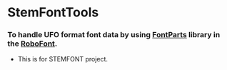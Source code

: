 # StemFontTools
### To handle UFO format font data by using [FontParts](https://fontparts.readthedocs.io/en/stable/index.html) library in the [RoboFont](https://robofont.com/).
- This is for STEMFONT project.
